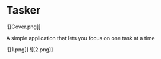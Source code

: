 # Tasker
![[Cover.png]]

A simple application that lets you focus on one task at a time

![[1.png]]
![[2.png]]
